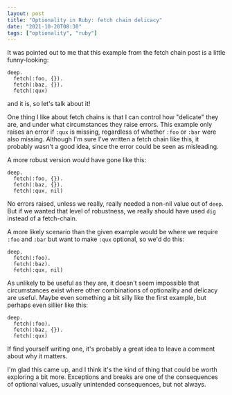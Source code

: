 ```yaml
---
layout: post
title: "Optionality in Ruby: fetch chain delicacy"
date: "2021-10-20T08:30"
tags: ["optionality", "ruby"]
---
```


It was pointed out to me that this example from the fetch chain post
is a little funny-looking:

    deep.
      fetch(:foo, {}).
      fetch(:baz, {}).
      fetch(:qux)

and it is, so let's talk about it!

<!-- more -->

One thing I like about fetch chains is that I can control how
"delicate" they are, and under what circumstances they raise
errors. This example only raises an error if `:qux` is missing,
regardless of whether `:foo` or `:bar` were also missing. Although I'm
sure I've written a fetch chain like this, it probably wasn't a good
idea, since the error could be seen as misleading.

A more robust version would have gone like this:

    deep.
      fetch(:foo, {}).
      fetch(:baz, {}).
      fetch(:qux, nil)

No errors raised, unless we really, really needed a non-nil value out
of `deep`. But if we wanted that level of robustness, we really should
have used `dig` instead of a fetch-chain.

A more likely scenario than the given example would be where we
require `:foo` and `:bar` but want to make `:qux` optional, so we'd do
this:

    deep.
      fetch(:foo).
      fetch(:baz).
      fetch(:qux, nil)

As unlikely to be useful as they are, it doesn't seem impossible that
circumstances exist where other combinations of optionality and
delicacy are useful. Maybe even something a bit silly like the first
example, but perhaps even sillier like this:

    deep.
      fetch(:foo).
      fetch(:baz, {}).
      fetch(:qux)

If find yourself writing one, it's probably a great idea to leave a
comment about why it matters.

I'm glad this came up, and I think it's the kind of thing that could
be worth exploring a bit more. Exceptions and breaks are one of the
consequences of optional values, usually unintended consequences, but
not always.

